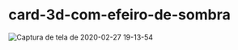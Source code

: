 # card-3d-com-efeiro-de-sombra


![Captura de tela de 2020-02-27 19-13-54](https://user-images.githubusercontent.com/46541402/75492035-aa46fe80-5995-11ea-87fb-cde057c5db76.png)

